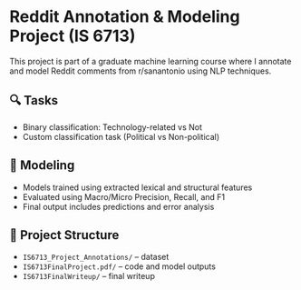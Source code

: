 # Reddit Annotation & Modeling Project (IS 6713)

This project is part of a graduate machine learning course where I annotate and model Reddit comments from r/sanantonio using NLP techniques.

## 🔍 Tasks

- Binary classification: Technology-related vs Not
- Custom classification task (Political vs Non-political)

## 🤖 Modeling

- Models trained using extracted lexical and structural features
- Evaluated using Macro/Micro Precision, Recall, and F1
- Final output includes predictions and error analysis

## 📂 Project Structure

- `IS6713_Project_Annotations/` – dataset
- `IS6713FinalProject.pdf/` – code and model outputs
- `IS6713FinalWriteup/` – final writeup

